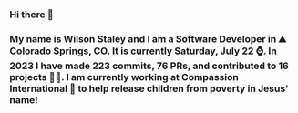 ### Hi there 👋

### My name is Wilson Staley and I am a Software Developer in ⛰ Colorado Springs, CO.  It is currently Saturday, July 22 ⌚. In 2023 I have made 223 commits, 76 PRs, and contributed to 16 projects 👨‍💻. I am currently working at Compassion International 🏢 to help release children from poverty in Jesus' name!